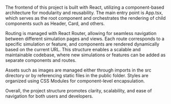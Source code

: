 The frontend of this project is built with React, utilizing a component-based architecture for modularity and reusability. The main entry point is App.tsx, which serves as the root component and orchestrates the rendering of child components such as Header, Card, and others.

Routing is managed with React Router, allowing for seamless navigation between different simulation pages and views. Each route corresponds to a specific simulation or feature, and components are rendered dynamically based on the current URL. This structure enables a scalable and maintainable codebase, where new simulations or features can be added as separate components and routes.

Assets such as images are managed either through imports in the src directory or by referencing static files in the public folder. Styles are organized using CSS Modules for component-level encapsulation.

Overall, the project structure promotes clarity, scalability, and ease of navigation for both users and developers.